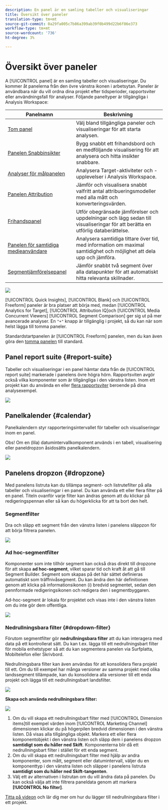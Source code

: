 ```yaml
---
description: En panel är en samling tabeller och visualiseringar
title: Översikt över paneler
translation-type: tm+mt
source-git-commit: 0a29fa005c7b86a399ab39f0b499d22b6f86e373
workflow-type: tm+mt
source-wordcount: '736'
ht-degree: 3%

---
```



# Översikt över paneler

A [!UICONTROL panel] är en samling tabeller och visualiseringar. Du kommer åt panelerna från den övre vänstra ikonen i arbetsytan. Paneler är användbara när du vill ordna dina projekt efter tidsperioder, rapportsviter eller användningsfall för analyser. Följande paneltyper är tillgängliga i Analysis Workspace:

| Panelnamn | Beskrivning |
|---|---|
| [Tom panel](blank-panel.md) | Välj bland tillgängliga paneler och visualiseringar för att starta analysen. |
| [Panelen Snabbinsikter](quickinsight.md) | Bygg snabbt ett frihandsbord och en medföljande visualisering för att analysera och hitta insikter snabbare. |
| [Analyser för målpanelen](a4t-panel.md) | Analysera Target-aktiviteter och -upplevelser i Analysis Workspace. |
| [Panelen Attribution](attribution.md) | Jämför och visualisera snabbt valfritt antal attribueringsmodeller med alla mått och konverteringsvärden. |
| [Frihandspanel](freeform-panel.md) | Utför obegränsade jämförelser och uppdelningar och lägg sedan till visualiseringar för att berätta en utförlig databerättelse. |
| [Panelen för samtidiga medieanvändare](media-concurrent-viewers.md) | Analysera samtidiga tittare över tid, med information om maximal samtidighet och möjlighet att dela upp och jämföra. |
| [Segmentjämförelsepanel](c-segment-comparison/segment-comparison.md) | Jämför snabbt två segment över alla datapunkter för att automatiskt hitta relevanta skillnader. |

![](assets/panel-overview.png)

[!UICONTROL Quick Insights], [!UICONTROL Blank] och [!UICONTROL Freeform] paneler är bra platser att börja med, medan [!UICONTROL Analytics for Target], [!UICONTROL Attribution IQ]och [!UICONTROL Media Concurrent Viewers] [!UICONTROL Segment Comparison] ger sig ut på mer avancerade analyser. En `"+"` knapp är tillgänglig i projekt, så du kan när som helst lägga till tomma paneler.

Standardstartpanelen är [!UICONTROL Freeform] panelen, men du kan även göra den [tomma panelen](/help/analyze/analysis-workspace/c-panels/blank-panel.md) till standard.

## Panel report suite {#report-suite}

Tabeller och visualiseringar i en panel hämtar data från de [!UICONTROL report suite] markerade i panelens övre högra hörn. Rapportsviten avgör också vilka komponenter som är tillgängliga i den vänstra listen. Inom ett projekt kan du använda en eller [flera rapportsviter](https://docs.adobe.com/content/help/sv-SE/analytics/analyze/analysis-workspace/build-workspace-project/multiple-report-suites.html) beroende på dina analysexempel.

![](assets/panel-report-suite.png)

## Panelkalender {#calendar}

Panelkalendern styr rapporteringsintervallet för tabeller och visualiseringar inom en panel.

Obs! Om en (lila) datumintervallkomponent används i en tabell, visualisering eller paneldropzon åsidosätts panelkalendern.

![](assets/panel-calendar.png)

## Panelens dropzon {#dropzone}

Med panelens listruta kan du tillämpa segment- och listrutefilter på alla tabeller och visualiseringar i en panel. Du kan använda ett eller flera filter på en panel. Titeln ovanför varje filter kan ändras genom att du klickar på redigeringspennan eller så kan du högerklicka för att ta bort den helt.

### Segmentfilter

Dra och släpp ett segment från den vänstra listen i panelens släppzon för att börja filtrera panelen.

![](assets/segment-filter.png)

### Ad hoc-segmentfilter

Komponenter som inte tillhör segment kan också dras direkt till dropzone för att skapa **ad hoc-segment**, vilket sparar tid och kraft åt att gå till Segment Builder. Segment som skapas på det här sättet definieras automatiskt som träffnivåsegment. Du kan ändra den här definitionen genom att klicka på informationsikonen (i) bredvid segmentet, sedan den pennformade redigeringsikonen och redigera den i segmentbyggaren.

Ad-hoc-segment är lokala för projektet och visas inte i den vänstra listen om du inte gör dem offentliga.

![](assets/adhoc-segment-filter.png)

### Nedrullningsbara filter {#dropdown-filter}

Förutom segmentfilter gör **nedrullningsbara filter** att du kan interagera med data på ett kontrollerat sätt. Du kan t.ex. lägga till ett nedrullningsbart filter för mobila enhetstyper så att du kan segmentera panelen via Surfplatta, Mobiltelefon eller Skrivbord.

Nedrullningsbara filter kan även användas för att konsolidera flera projekt till ett. Om du till exempel har många versioner av samma projekt med olika landssegment tillämpade, kan du konsolidera alla versioner till ett enda projekt och lägga till ett nedrullningsbart landsfilter.

![](assets/dropdown-filter-intro.png)

**Skapa och använda nedrullningsbara filter:**

![](assets/create-dropdown.png)

1. Om du vill skapa ett nedrullningsbart filter med [!UICONTROL Dimension items]till exempel värden inom [!UICONTROL Marketing Channel] dimensionen klickar du på högerpilen bredvid dimensionen i den vänstra listen. Då visas alla tillgängliga objekt. Markera ett eller flera komponentobjekt i den vänstra listen och släpp dem i panelens dropzon **samtidigt som du håller ned Skift**. Komponenterna blir då ett nedrullningsbart filter i stället för ett enda segment.
1. Om du vill skapa ett nedrullningsbart filter med hjälp av andra komponenter, som mått, segment eller datumintervall, väljer du en komponenttyp i den vänstra listen och släpper i panelens listruta **samtidigt som du håller ned Skift-tangenten**.
1. Välj ett av alternativen i listrutan om du vill ändra data på panelen. Du kan också välja att inte filtrera paneldata genom att markera **[!UICONTROL No filter]**.

[Titta på videon](https://www.youtube.com/watch?v=vpJywtsFVPI) och lär dig mer om hur du lägger till nedrullningsbara filter i ett projekt.
